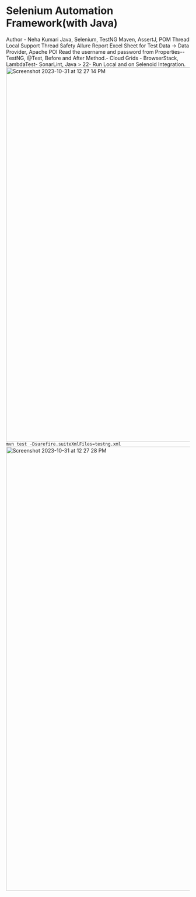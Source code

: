 # Selenium Automation Framework(with Java)
Author - Neha Kumari
Java, Selenium, TestNG
Maven, AssertJ, POM
Thread Local Support 
Thread Safety
Allure Report
Excel Sheet for Test Data → Data Provider, Apache POI
Read the username and password from Properties-- TestNG, @Test, Before and After Method.- Cloud Grids - BrowserStack, LambdaTest- SonarLint, Java > 22- Run Local and on Selenoid Integration.<img width="1024" alt="Screenshot 2023-10-31 at 12 27 14 PM" src="https://github.com/PramodDutta/AdvanceSeleniumFrameworkTTA/assets/1409610/02b0ef3b-1165-46cf-8c9d-89e41b17032f">`mvn test -Dsurefire.suiteXmlFiles=testng.xml`<img width="1215" alt="Screenshot 2023-10-31 at 12 27 28 PM" src="https://github.com/PramodDutta/AdvanceSeleniumFrameworkTTA/assets/1409610/b0905741-d88d-4559-93c2-65433e668170">
